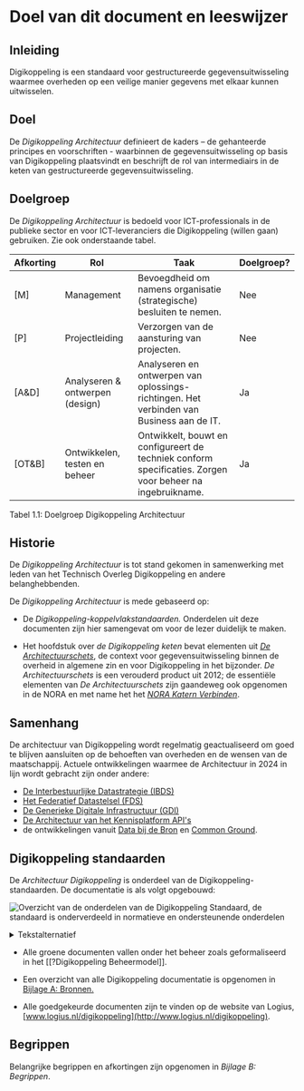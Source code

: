 # Doel van dit document en leeswijzer

## Inleiding

Digikoppeling is een standaard voor gestructureerde gegevensuitwisseling waarmee overheden op een veilige manier gegevens met elkaar kunnen uitwisselen.

## Doel

De *Digikoppeling Architectuur* definieert de kaders – de gehanteerde principes en voorschriften - waarbinnen de gegevensuitwisseling op basis van Digikoppeling plaatsvindt en beschrijft de rol van intermediairs in de keten van gestructureerde gegevensuitwisseling.

## Doelgroep

De *Digikoppeling Architectuur* is bedoeld voor ICT-professionals in de publieke sector en voor ICT-leveranciers die Digikoppeling (willen gaan) gebruiken. Zie ook onderstaande tabel.

| Afkorting | Rol | Taak  | Doelgroep? |
| --------- | --- | --- | ------------ |
| [M]       | Management                      | Bevoegdheid om namens organisatie (strategische) besluiten te nemen.                                      | Nee    |
| [P]       | Projectleiding                  | Verzorgen van de aansturing van projecten.                                                                | Nee    |
| [A&D]     | Analyseren & ontwerpen (design) | Analyseren en ontwerpen van oplossings-richtingen. Het verbinden van Business aan de IT.                  | Ja     |
| [OT&B]    | Ontwikkelen, testen en beheer   | Ontwikkelt, bouwt en configureert de techniek conform specificaties. Zorgen voor beheer na ingebruikname. | Ja     |

Tabel 1.1: Doelgroep Digikoppeling Architectuur 

## Historie

De *Digikoppeling Architectuur* is tot stand gekomen in samenwerking met leden van het Technisch Overleg Digikoppeling en andere belanghebbenden.

De *Digikoppeling Architectuur* is mede gebaseerd op:

- De *Digikoppeling-koppelvlakstandaarden.* Onderdelen uit deze documenten zijn hier samengevat om voor de lezer duidelijk te maken.

- Het hoofdstuk over *de Digikoppeling keten* bevat elementen uit [*De Architectuurschets*](https://www.earonline.nl/index.php/Overzicht_Architectuurschets_van_het_stelsel_voor_gegevensuitwisseling), de context voor gegevensuitwisseling binnen de overheid in algemene zin en voor Digikoppeling in het bijzonder. *De Architectuurschets* is een  verouderd product uit 2012; de essentiële elementen van *De Architectuurschets* zijn gaandeweg ook opgenomen in de NORA en met name het het [*NORA Katern Verbinden*](https://www.noraonline.nl/wiki/Katern_Verbinden).

## Samenhang

De architectuur van Digikoppeling wordt regelmatig geactualiseerd om goed te blijven aansluiten op de behoeften van overheden en de wensen van de maatschappij. Actuele ontwikkelingen waarmee de Architectuur in 2024 in lijn wordt gebracht zijn onder andere:

- [De Interbestuurlijke Datastrategie (IBDS)](https://realisatieibds.pleio.nl/)
- [Het Federatief Datastelsel (FDS)](https://www.noraonline.nl/wiki/FDS_Basis_concept)
- [De Generieke Digitale Infrastructuur (GDI)](https://pgdi.nl/)
- [De Architectuur van het Kennisplatform API's](https://geonovum.github.io/KP-APIs/API-strategie-algemeen/Architectuur/)
- de ontwikkelingen vanuit [Data bij de Bron](https://www.digitaleoverheid.nl/data-bij-de-bron/) en [Common Ground](https://commonground.nl/).

## Digikoppeling standaarden

De *Architectuur Digikoppeling* is onderdeel van de Digikoppeling-standaarden.
De documentatie is als volgt opgebouwd:

![Overzicht van de onderdelen van de Digikoppeling Standaard, de standaard is onderverdeeld in normatieve en ondersteunende onderdelen](media/DK_Specificatie_structuur.svg "Digikoppeling Standaard")

<details>
    <summary> Tekstalternatief </summary>
<ul>
	<li>Digikoppeling Standaard
		<ul>
			<li> <a href="https://publicatie.centrumvoorstandaarden.nl/dk/beheer/">DK Beheermodel en releasebeleid</a>* </li>
			<li> <a href="https://publicatie.centrumvoorstandaarden.nl/dk/actueel/">DK Overzicht Actuele Documentatie en Compliance</a>* </li>
			<li> <a href="https://publicatie.centrumvoorstandaarden.nl/dk/architectuur">DK Architectuur</a>*
				<ul>
					<li> <a href="https://publicatie.centrumvoorstandaarden.nl/dk/idauth/">DK Identificatie en Authenticatie</a>*
						<ul>
							<li><i> <a href="https://publicatie.centrumvoorstandaarden.nl/dk/gbachtcert/">Digikoppeling Gebruik en Achtergronden Certificaten</a></i>† </li>
						</ul>
					</li>
					<li> <a href="https://publicatie.centrumvoorstandaarden.nl/dk/beveilig/">DK Beveiligingsstandaarden en voorschriften</a>* </li>
					<li>Koppelvlakstandaarden
						<ul>
							<li> <a href="https://publicatie.centrumvoorstandaarden.nl/dk/wus/">DK Koppelvlakstandaard WUS</a>*
								<ul>
									<li><i><a href="https://publicatie.centrumvoorstandaarden.nl/dk/bpwus">Best-practice WUS</a></i>† </li>
								</ul>
							</li>
							<li> <a href="https://publicatie.centrumvoorstandaarden.nl/dk/ebms/">DK Koppelvlakstandaard ebMS2</a>*
								<ul>
									<li> <i><a href="https://publicatie.centrumvoorstandaarden.nl/dk/bpebms">Best-practice ebMS2</a></i>† </li>
								</ul>
							</li>
							<li> <a href="https://publicatie.centrumvoorstandaarden.nl/dk/gb/">DK Koppelvlakstandaard Grote Berichten</a>*
								<ul>
									<li> <i><a href="https://publicatie.centrumvoorstandaarden.nl/dk/bpgb">Best-practice Grote Berichten</a></i>†</li>
								</ul>
							</li>
						</ul>
					</li>
				</ul>
			</li>
			<li>
    <i><a href="https://publicatie.centrumvoorstandaarden.nl/dk/watisdk/">Wat is Digikoppeling</a></i>†
  </li>
		</ul>
	</li>
</ul>
<p>* Normatief document</p>
<p>† Ondersteunend document</p>
</details>

- Alle groene documenten vallen onder het beheer zoals geformaliseerd in het [[?Digikoppeling Beheermodel]].

- Een overzicht van alle Digikoppeling documentatie is opgenomen in [Bijlage A: Bronnen.](#bijlage-a-bronnen)

- Alle goedgekeurde documenten zijn te vinden op de website van Logius, [www.logius.nl/digikoppeling](http://www.logius.nl/digikoppeling).

## Begrippen

Belangrijke begrippen en afkortingen zijn opgenomen in *Bijlage B: Begrippen*.
